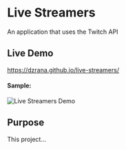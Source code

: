 # Live Streamers

An application that uses the Twitch API

## Live Demo

https://dzrana.github.io/live-streamers/

#### Sample:

![Live Streamers Demo](demo/l-s_demo.gif)

## Purpose

This project...
